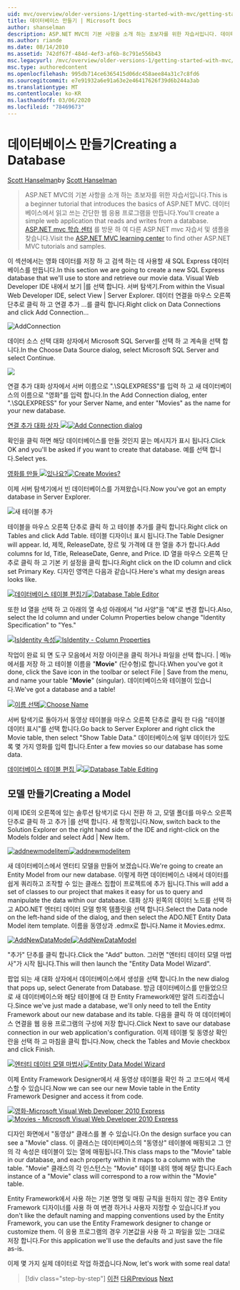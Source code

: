```yaml
---
uid: mvc/overview/older-versions-1/getting-started-with-mvc/getting-started-with-mvc-part4
title: 데이터베이스 만들기 | Microsoft Docs
author: shanselman
description: ASP.NET MVC의 기본 사항을 소개 하는 초보자를 위한 자습서입니다. 데이터베이스에서 읽고 쓰는 간단한 웹 응용 프로그램을 만듭니다.
ms.author: riande
ms.date: 08/14/2010
ms.assetid: 742df67f-484d-4ef3-af6b-8c791e556b43
msc.legacyurl: /mvc/overview/older-versions-1/getting-started-with-mvc/getting-started-with-mvc-part4
msc.type: authoredcontent
ms.openlocfilehash: 995db714ce6365415d06dc458aee84a31c7c8fd6
ms.sourcegitcommit: e7e91932a6e91a63e2e46417626f39d6b244a3ab
ms.translationtype: MT
ms.contentlocale: ko-KR
ms.lasthandoff: 03/06/2020
ms.locfileid: "78469673"
---
```

# <a name="creating-a-database"></a><span data-ttu-id="19c7d-104">데이터베이스 만들기</span><span class="sxs-lookup"><span data-stu-id="19c7d-104">Creating a Database</span></span>

<span data-ttu-id="19c7d-105">[Scott Hanselman](https://github.com/shanselman)</span><span class="sxs-lookup"><span data-stu-id="19c7d-105">by [Scott Hanselman](https://github.com/shanselman)</span></span>

> <span data-ttu-id="19c7d-106">ASP.NET MVC의 기본 사항을 소개 하는 초보자를 위한 자습서입니다.</span><span class="sxs-lookup"><span data-stu-id="19c7d-106">This is a beginner tutorial that introduces the basics of ASP.NET MVC.</span></span> <span data-ttu-id="19c7d-107">데이터베이스에서 읽고 쓰는 간단한 웹 응용 프로그램을 만듭니다.</span><span class="sxs-lookup"><span data-stu-id="19c7d-107">You'll create a simple web application that reads and writes from a database.</span></span> <span data-ttu-id="19c7d-108">[ASP.NET mvc 학습 센터](../../../index.md) 를 방문 하 여 다른 ASP.NET mvc 자습서 및 샘플을 찾습니다.</span><span class="sxs-lookup"><span data-stu-id="19c7d-108">Visit the [ASP.NET MVC learning center](../../../index.md) to find other ASP.NET MVC tutorials and samples.</span></span>

<span data-ttu-id="19c7d-109">이 섹션에서는 영화 데이터를 저장 하 고 검색 하는 데 사용할 새 SQL Express 데이터베이스를 만듭니다.</span><span class="sxs-lookup"><span data-stu-id="19c7d-109">In this section we are going to create a new SQL Express database that we'll use to store and retrieve our movie data.</span></span> <span data-ttu-id="19c7d-110">Visual Web Developer IDE 내에서 보기 |를 선택 합니다. 서버 탐색기.</span><span class="sxs-lookup"><span data-stu-id="19c7d-110">From within the Visual Web Developer IDE, select View | Server Explorer.</span></span> <span data-ttu-id="19c7d-111">데이터 연결을 마우스 오른쪽 단추로 클릭 하 고 연결 추가 ...를 클릭 합니다.</span><span class="sxs-lookup"><span data-stu-id="19c7d-111">Right click on Data Connections and click Add Connection...</span></span>

![AddConnection](getting-started-with-mvc-part4/_static/image1.png)

<span data-ttu-id="19c7d-113">데이터 소스 선택 대화 상자에서 Microsoft SQL Server를 선택 하 고 계속을 선택 합니다.</span><span class="sxs-lookup"><span data-stu-id="19c7d-113">In the Choose Data Source dialog, select Microsoft SQL Server and select Continue.</span></span>

![](getting-started-with-mvc-part4/_static/image2.png)

<span data-ttu-id="19c7d-114">연결 추가 대화 상자에서 서버 이름으로 ".\SQLEXPRESS"를 입력 하 고 새 데이터베이스의 이름으로 "영화"를 입력 합니다.</span><span class="sxs-lookup"><span data-stu-id="19c7d-114">In the Add Connection dialog, enter ".\SQLEXPRESS" for your Server Name, and enter "Movies" as the name for your new database.</span></span>

<span data-ttu-id="19c7d-115">[연결 추가 대화 상자 ![](getting-started-with-mvc-part4/_static/image4.png)](getting-started-with-mvc-part4/_static/image3.png)</span><span class="sxs-lookup"><span data-stu-id="19c7d-115">[![Add Connection dialog](getting-started-with-mvc-part4/_static/image4.png)](getting-started-with-mvc-part4/_static/image3.png)</span></span>

<span data-ttu-id="19c7d-116">확인을 클릭 하면 해당 데이터베이스를 만들 것인지 묻는 메시지가 표시 됩니다.</span><span class="sxs-lookup"><span data-stu-id="19c7d-116">Click OK and you'll be asked if you want to create that database.</span></span> <span data-ttu-id="19c7d-117">예를 선택 합니다.</span><span class="sxs-lookup"><span data-stu-id="19c7d-117">Select yes.</span></span>

<span data-ttu-id="19c7d-118">[영화를 만들 ![있나요?](getting-started-with-mvc-part4/_static/image6.png)](getting-started-with-mvc-part4/_static/image5.png)</span><span class="sxs-lookup"><span data-stu-id="19c7d-118">[![Create Movies?](getting-started-with-mvc-part4/_static/image6.png)](getting-started-with-mvc-part4/_static/image5.png)</span></span>

<span data-ttu-id="19c7d-119">이제 서버 탐색기에서 빈 데이터베이스를 가져왔습니다.</span><span class="sxs-lookup"><span data-stu-id="19c7d-119">Now you've got an empty database in Server Explorer.</span></span>

![새 테이블 추가](getting-started-with-mvc-part4/_static/image7.png)

<span data-ttu-id="19c7d-121">테이블을 마우스 오른쪽 단추로 클릭 하 고 테이블 추가를 클릭 합니다.</span><span class="sxs-lookup"><span data-stu-id="19c7d-121">Right click on Tables and click Add Table.</span></span> <span data-ttu-id="19c7d-122">테이블 디자이너 표시 됩니다.</span><span class="sxs-lookup"><span data-stu-id="19c7d-122">The Table Designer will appear.</span></span> <span data-ttu-id="19c7d-123">Id, 제목, ReleaseDate, 장르 및 가격에 대 한 열을 추가 합니다.</span><span class="sxs-lookup"><span data-stu-id="19c7d-123">Add columns for Id, Title, ReleaseDate, Genre, and Price.</span></span> <span data-ttu-id="19c7d-124">ID 열을 마우스 오른쪽 단추로 클릭 하 고 기본 키 설정을 클릭 합니다.</span><span class="sxs-lookup"><span data-stu-id="19c7d-124">Right click on the ID column and click set Primary Key.</span></span> <span data-ttu-id="19c7d-125">디자인 영역은 다음과 같습니다.</span><span class="sxs-lookup"><span data-stu-id="19c7d-125">Here's what my design areas looks like.</span></span>

<span data-ttu-id="19c7d-126">[![데이터베이스 테이블 편집기](getting-started-with-mvc-part4/_static/image9.png)](getting-started-with-mvc-part4/_static/image8.png)</span><span class="sxs-lookup"><span data-stu-id="19c7d-126">[![Database Table Editor](getting-started-with-mvc-part4/_static/image9.png)](getting-started-with-mvc-part4/_static/image8.png)</span></span>

<span data-ttu-id="19c7d-127">또한 Id 열을 선택 하 고 아래의 열 속성 아래에서 "Id 사양"을 "예"로 변경 합니다.</span><span class="sxs-lookup"><span data-stu-id="19c7d-127">Also, select the Id column and under Column Properties below change "Identity Specification" to "Yes."</span></span>

<span data-ttu-id="19c7d-128">[![IsIdentity 속성](getting-started-with-mvc-part4/_static/image11.png)](getting-started-with-mvc-part4/_static/image10.png)</span><span class="sxs-lookup"><span data-stu-id="19c7d-128">[![IsIdentity - Column Properties](getting-started-with-mvc-part4/_static/image11.png)](getting-started-with-mvc-part4/_static/image10.png)</span></span>

<span data-ttu-id="19c7d-129">작업이 완료 되 면 도구 모음에서 저장 아이콘을 클릭 하거나 파일을 선택 합니다. | 메뉴에서를 저장 하 고 테이블 이름을 "**Movie**" (단수형)로 합니다.</span><span class="sxs-lookup"><span data-stu-id="19c7d-129">When you've got it done, click the Save icon in the toolbar or select File | Save from the menu, and name your table "**Movie**" (singular).</span></span> <span data-ttu-id="19c7d-130">데이터베이스와 테이블이 있습니다.</span><span class="sxs-lookup"><span data-stu-id="19c7d-130">We've got a database and a table!</span></span>

<span data-ttu-id="19c7d-131">[![이름 선택](getting-started-with-mvc-part4/_static/image13.png)](getting-started-with-mvc-part4/_static/image12.png)</span><span class="sxs-lookup"><span data-stu-id="19c7d-131">[![Choose Name](getting-started-with-mvc-part4/_static/image13.png)](getting-started-with-mvc-part4/_static/image12.png)</span></span>

<span data-ttu-id="19c7d-132">서버 탐색기로 돌아가서 동영상 테이블을 마우스 오른쪽 단추로 클릭 한 다음 "테이블 데이터 표시"를 선택 합니다.</span><span class="sxs-lookup"><span data-stu-id="19c7d-132">Go back to Server Explorer and right click the Movie table, then select "Show Table Data."</span></span> <span data-ttu-id="19c7d-133">데이터베이스에 일부 데이터가 있도록 몇 가지 영화를 입력 합니다.</span><span class="sxs-lookup"><span data-stu-id="19c7d-133">Enter a few movies so our database has some data.</span></span>

<span data-ttu-id="19c7d-134">[데이터베이스 테이블 편집 ![](getting-started-with-mvc-part4/_static/image15.png)](getting-started-with-mvc-part4/_static/image14.png)</span><span class="sxs-lookup"><span data-stu-id="19c7d-134">[![Database Table Editing](getting-started-with-mvc-part4/_static/image15.png)](getting-started-with-mvc-part4/_static/image14.png)</span></span>

## <a name="creating-a-model"></a><span data-ttu-id="19c7d-135">모델 만들기</span><span class="sxs-lookup"><span data-stu-id="19c7d-135">Creating a Model</span></span>

<span data-ttu-id="19c7d-136">이제 IDE의 오른쪽에 있는 솔루션 탐색기로 다시 전환 하 고, 모델 폴더를 마우스 오른쪽 단추로 클릭 하 고 추가 |를 선택 합니다. 새 항목입니다.</span><span class="sxs-lookup"><span data-stu-id="19c7d-136">Now, switch back to the Solution Explorer on the right hand side of the IDE and right-click on the Models folder and select Add | New Item.</span></span>

<span data-ttu-id="19c7d-137">[![addnewmodelitem](getting-started-with-mvc-part4/_static/image17.png)](getting-started-with-mvc-part4/_static/image16.png)</span><span class="sxs-lookup"><span data-stu-id="19c7d-137">[![addnewmodelitem](getting-started-with-mvc-part4/_static/image17.png)](getting-started-with-mvc-part4/_static/image16.png)</span></span>

<span data-ttu-id="19c7d-138">새 데이터베이스에서 엔터티 모델을 만들어 보겠습니다.</span><span class="sxs-lookup"><span data-stu-id="19c7d-138">We're going to create an Entity Model from our new database.</span></span> <span data-ttu-id="19c7d-139">이렇게 하면 데이터베이스 내에서 데이터를 쉽게 쿼리하고 조작할 수 있는 클래스 집합이 프로젝트에 추가 됩니다.</span><span class="sxs-lookup"><span data-stu-id="19c7d-139">This will add a set of classes to our project that makes it easy for us to query and manipulate the data within our database.</span></span> <span data-ttu-id="19c7d-140">대화 상자 왼쪽의 데이터 노드를 선택 하 고 ADO.NET 엔터티 데이터 모델 항목 템플릿을 선택 합니다.</span><span class="sxs-lookup"><span data-stu-id="19c7d-140">Select the Data node on the left-hand side of the dialog, and then select the ADO.NET Entity Data Model item template.</span></span> <span data-ttu-id="19c7d-141">이름을 동영상과 .edmx로 합니다.</span><span class="sxs-lookup"><span data-stu-id="19c7d-141">Name it Movies.edmx.</span></span>

<span data-ttu-id="19c7d-142">[![AddNewDataModel](getting-started-with-mvc-part4/_static/image19.png)](getting-started-with-mvc-part4/_static/image18.png)</span><span class="sxs-lookup"><span data-stu-id="19c7d-142">[![AddNewDataModel](getting-started-with-mvc-part4/_static/image19.png)](getting-started-with-mvc-part4/_static/image18.png)</span></span>

<span data-ttu-id="19c7d-143">"추가" 단추를 클릭 합니다.</span><span class="sxs-lookup"><span data-stu-id="19c7d-143">Click the "Add" button.</span></span> <span data-ttu-id="19c7d-144">그러면 "엔터티 데이터 모델 마법사"가 시작 됩니다.</span><span class="sxs-lookup"><span data-stu-id="19c7d-144">This will then launch the "Entity Data Model Wizard".</span></span>

<span data-ttu-id="19c7d-145">팝업 되는 새 대화 상자에서 데이터베이스에서 생성을 선택 합니다.</span><span class="sxs-lookup"><span data-stu-id="19c7d-145">In the new dialog that pops up, select Generate from Database.</span></span> <span data-ttu-id="19c7d-146">방금 데이터베이스를 만들었으므로 새 데이터베이스와 해당 테이블에 대 한 Entity Framework에만 알려 드리겠습니다.</span><span class="sxs-lookup"><span data-stu-id="19c7d-146">Since we've just made a database, we'll only need to tell the Entity Framework about our new database and its table.</span></span> <span data-ttu-id="19c7d-147">다음을 클릭 하 여 데이터베이스 연결을 웹 응용 프로그램의 구성에 저장 합니다.</span><span class="sxs-lookup"><span data-stu-id="19c7d-147">Click Next to save our database connection in our web application's configuration.</span></span> <span data-ttu-id="19c7d-148">이제 테이블 및 동영상 확인란을 선택 하 고 마침을 클릭 합니다.</span><span class="sxs-lookup"><span data-stu-id="19c7d-148">Now, check the Tables and Movie checkbox and click Finish.</span></span>

<span data-ttu-id="19c7d-149">[![엔터티 데이터 모델 마법사](getting-started-with-mvc-part4/_static/image21.png)](getting-started-with-mvc-part4/_static/image20.png)</span><span class="sxs-lookup"><span data-stu-id="19c7d-149">[![Entity Data Model Wizard](getting-started-with-mvc-part4/_static/image21.png)](getting-started-with-mvc-part4/_static/image20.png)</span></span>

<span data-ttu-id="19c7d-150">이제 Entity Framework Designer에서 새 동영상 테이블을 확인 하 고 코드에서 액세스할 수 있습니다.</span><span class="sxs-lookup"><span data-stu-id="19c7d-150">Now we can see our new Movie table in the Entity Framework Designer and access it from code.</span></span>

<span data-ttu-id="19c7d-151">[![영화-Microsoft Visual Web Developer 2010 Express](getting-started-with-mvc-part4/_static/image23.png)](getting-started-with-mvc-part4/_static/image22.png)</span><span class="sxs-lookup"><span data-stu-id="19c7d-151">[![Movies - Microsoft Visual Web Developer 2010 Express](getting-started-with-mvc-part4/_static/image23.png)](getting-started-with-mvc-part4/_static/image22.png)</span></span>

<span data-ttu-id="19c7d-152">디자인 화면에서 "동영상" 클래스를 볼 수 있습니다.</span><span class="sxs-lookup"><span data-stu-id="19c7d-152">On the design surface you can see a "Movie" class.</span></span> <span data-ttu-id="19c7d-153">이 클래스는 데이터베이스의 "동영상" 테이블에 매핑되고 그 안의 각 속성은 테이블이 있는 열에 매핑됩니다.</span><span class="sxs-lookup"><span data-stu-id="19c7d-153">This class maps to the "Movie" table in our database, and each property within it maps to a column with the table.</span></span> <span data-ttu-id="19c7d-154">"Movie" 클래스의 각 인스턴스는 "Movie" 테이블 내의 행에 해당 합니다.</span><span class="sxs-lookup"><span data-stu-id="19c7d-154">Each instance of a "Movie" class will correspond to a row within the "Movie" table.</span></span>

<span data-ttu-id="19c7d-155">Entity Framework에서 사용 하는 기본 명명 및 매핑 규칙을 원하지 않는 경우 Entity Framework 디자이너를 사용 하 여 변경 하거나 사용자 지정할 수 있습니다.</span><span class="sxs-lookup"><span data-stu-id="19c7d-155">If you don't like the default naming and mapping conventions used by the Entity Framework, you can use the Entity Framework designer to change or customize them.</span></span> <span data-ttu-id="19c7d-156">이 응용 프로그램의 경우 기본값을 사용 하 고 파일을 있는 그대로 저장 합니다.</span><span class="sxs-lookup"><span data-stu-id="19c7d-156">For this application we'll use the defaults and just save the file as-is.</span></span>

<span data-ttu-id="19c7d-157">이제 몇 가지 실제 데이터로 작업 하겠습니다.</span><span class="sxs-lookup"><span data-stu-id="19c7d-157">Now, let's work with some real data!</span></span>

> [!div class="step-by-step"]
> <span data-ttu-id="19c7d-158">[이전](getting-started-with-mvc-part3.md)
> [다음](getting-started-with-mvc-part5.md)</span><span class="sxs-lookup"><span data-stu-id="19c7d-158">[Previous](getting-started-with-mvc-part3.md)
[Next](getting-started-with-mvc-part5.md)</span></span>

